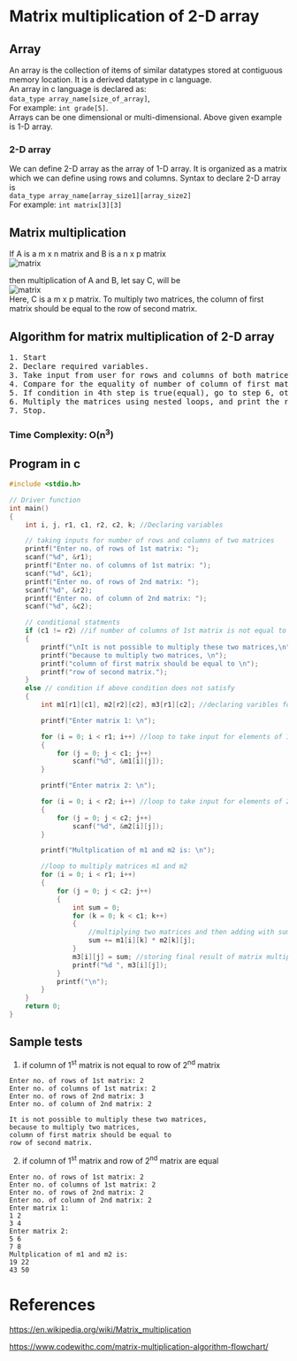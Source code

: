 # Matrix multiplication of 2-D array

## Array
An array is the collection of items of similar datatypes stored at contiguous memory location. It is a derived datatype in c language. <br>
 An array in c language is declared as: <br>
`data_type array_name[size_of_array]`, <br>
For example: `int grade[5]`. <br>
Arrays can be one dimensional or multi-dimensional. Above given example is 1-D array.
### 2-D array
We can define 2-D array as the array of 1-D array. It is organized as a matrix which we can define using rows and columns. Syntax to declare 2-D array is <br>
`data_type array_name[array_size1][array_size2]` <br>
For example: `int matrix[3][3]`

## Matrix multiplication
If A is a m x n matrix and B is a n x p matrix <br>
![matrix](https://encrypted-tbn0.gstatic.com/images?q=tbn:ANd9GcR8n9rAv2Sz052YgP5OKFhp92raK9H7_BDUeQ&usqp=CAU)

then multiplication of A and B, let say C, will be <br>
![matrix](https://encrypted-tbn0.gstatic.com/images?q=tbn:ANd9GcQ38N15gtaMKfrr_bY46hDTrD2UOWdTCeWtWk9IqPoc6jPulby_N2qbh3jCi_doKOjxBw&usqp=CAU) <br>
Here, C is a m x p matrix. To multiply two matrices, the column of first matrix should be equal to the row of second matrix.

## Algorithm for matrix multiplication of 2-D array

<pre>
1. Start
2. Declare required variables.
3. Take input from user for rows and columns of both matrices.
4. Compare for the equality of number of column of first matrix to the number of row of second matrix.
5. If condition in 4th step is true(equal), go to step 6, otherwise print given matrices can't be multiplied.
6. Multiply the matrices using nested loops, and print the result in matrix form as console output.
7. Stop.
</pre>
### Time Complexity: O(n<sup>3</sup>)

## Program in c

```C
#include <stdio.h>

// Driver function
int main()
{
    int i, j, r1, c1, r2, c2, k; //Declaring variables

    // taking inputs for number of rows and columns of two matrices
    printf("Enter no. of rows of 1st matrix: ");
    scanf("%d", &r1);
    printf("Enter no. of columns of 1st matrix: ");
    scanf("%d", &c1);
    printf("Enter no. of rows of 2nd matrix: ");
    scanf("%d", &r2);
    printf("Enter no. of column of 2nd matrix: ");
    scanf("%d", &c2);

    // conditional statments
    if (c1 != r2) //if number of columns of 1st matrix is not equal to no. of rows of 2nd matrix
    {
        printf("\nIt is not possible to multiply these two matrices,\n");
        printf("because to multiply two matrices, \n");
        printf("column of first matrix should be equal to \n");
        printf("row of second matrix.");
    }
    else // condition if above condition does not satisfy
    {
        int m1[r1][c1], m2[r2][c2], m3[r1][c2]; //declaring varibles for matrices

        printf("Enter matrix 1: \n");

        for (i = 0; i < r1; i++) //loop to take input for elements of 1st matrix
        {
            for (j = 0; j < c1; j++)
                scanf("%d", &m1[i][j]);
        }

        printf("Enter matrix 2: \n");

        for (i = 0; i < r2; i++) //loop to take input for elements of 2nd matrix
        {
            for (j = 0; j < c2; j++)
                scanf("%d", &m2[i][j]);
        }

        printf("Multplication of m1 and m2 is: \n");

        //loop to multiply matrices m1 and m2
        for (i = 0; i < r1; i++)
        {
            for (j = 0; j < c2; j++)
            {
                int sum = 0;
                for (k = 0; k < c1; k++)
                {
                    //multiplying two matrices and then adding with sum variable
                    sum += m1[i][k] * m2[k][j];
                }
                m3[i][j] = sum; //storing final result of matrix multiplication in m3
                printf("%d ", m3[i][j]);
            }
            printf("\n");
        }
    }
    return 0;
}
```

## Sample tests

1. if column of 1<sup>st</sup> matrix is not equal to row of 2<sup>nd</sup> matrix

```
Enter no. of rows of 1st matrix: 2
Enter no. of columns of 1st matrix: 2
Enter no. of rows of 2nd matrix: 3
Enter no. of column of 2nd matrix: 2

It is not possible to multiply these two matrices,
because to multiply two matrices,
column of first matrix should be equal to
row of second matrix.
```

2. if column of 1<sup>st</sup> matrix and row of 2<sup>nd</sup> matrix are equal

```
Enter no. of rows of 1st matrix: 2
Enter no. of columns of 1st matrix: 2
Enter no. of rows of 2nd matrix: 2
Enter no. of column of 2nd matrix: 2
Enter matrix 1: 
1 2
3 4
Enter matrix 2: 
5 6
7 8
Multplication of m1 and m2 is: 
19 22
43 50
```


# References

https://en.wikipedia.org/wiki/Matrix_multiplication

https://www.codewithc.com/matrix-multiplication-algorithm-flowchart/